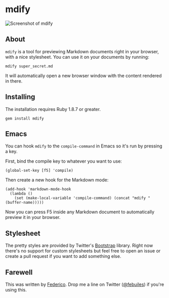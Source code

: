 mdify
=====

![Screenshot of mdify](http://i.imgur.com/OiRr5.png)

About
-----
`mdify` is a tool for previewing Markdown documents right in your browser, with a nice stylesheet.
You can use it on your documents by running:

    mdify super_secret.md

It will automatically open a new browser window with the content rendered in there.

Installing
----
The installation requires Ruby 1.8.7 or greater.

    gem install mdify

Emacs
----
You can hook `mdify` to the `compile-command` in Emacs so it's run by pressing a
key.

First, bind the compile key to whatever you want to use:

    (global-set-key [f5] 'compile)

Then create a new hook for the Markdown mode:

    (add-hook 'markdown-mode-hook
      (lambda ()
        (set (make-local-variable 'compile-command) (concat "mdify " (buffer-name)))))

Now you can press F5 inside any Markdown document to automatically preview it in your browser.

Stylesheet
----
The pretty styles are provided by Twitter's [Bootstrap](http://twitter.github.com/bootstrap/)
library. Right now there's no support for custom stylesheets but feel free to open an issue or
create a pull request if you want to add something else.

Farewell
----
This was written by [Federico](http://mheroin.com). Drop me a line on Twitter
([@febuiles](http://twitter.com/febuiles)) if you're using this.
